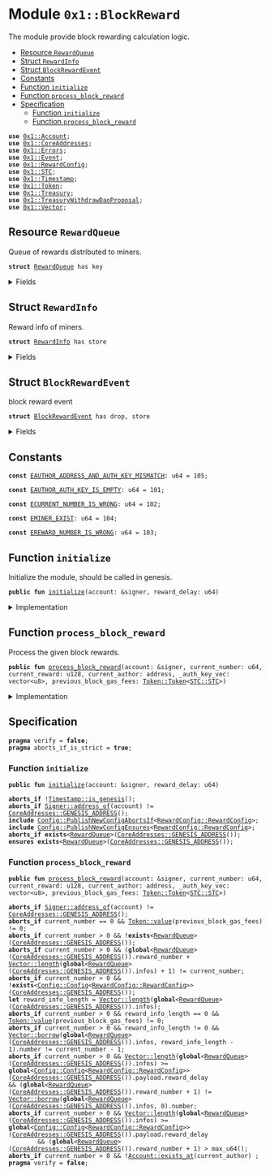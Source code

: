 
<a name="0x1_BlockReward"></a>

# Module `0x1::BlockReward`

The module provide block rewarding calculation logic.


-  [Resource `RewardQueue`](#0x1_BlockReward_RewardQueue)
-  [Struct `RewardInfo`](#0x1_BlockReward_RewardInfo)
-  [Struct `BlockRewardEvent`](#0x1_BlockReward_BlockRewardEvent)
-  [Constants](#@Constants_0)
-  [Function `initialize`](#0x1_BlockReward_initialize)
-  [Function `process_block_reward`](#0x1_BlockReward_process_block_reward)
-  [Specification](#@Specification_1)
    -  [Function `initialize`](#@Specification_1_initialize)
    -  [Function `process_block_reward`](#@Specification_1_process_block_reward)


<pre><code><b>use</b> <a href="Account.md#0x1_Account">0x1::Account</a>;
<b>use</b> <a href="CoreAddresses.md#0x1_CoreAddresses">0x1::CoreAddresses</a>;
<b>use</b> <a href="Errors.md#0x1_Errors">0x1::Errors</a>;
<b>use</b> <a href="Event.md#0x1_Event">0x1::Event</a>;
<b>use</b> <a href="RewardConfig.md#0x1_RewardConfig">0x1::RewardConfig</a>;
<b>use</b> <a href="STC.md#0x1_STC">0x1::STC</a>;
<b>use</b> <a href="Timestamp.md#0x1_Timestamp">0x1::Timestamp</a>;
<b>use</b> <a href="Token.md#0x1_Token">0x1::Token</a>;
<b>use</b> <a href="Treasury.md#0x1_Treasury">0x1::Treasury</a>;
<b>use</b> <a href="TreasuryWithdrawDaoProposal.md#0x1_TreasuryWithdrawDaoProposal">0x1::TreasuryWithdrawDaoProposal</a>;
<b>use</b> <a href="Vector.md#0x1_Vector">0x1::Vector</a>;
</code></pre>



<a name="0x1_BlockReward_RewardQueue"></a>

## Resource `RewardQueue`

Queue of rewards distributed to miners.


<pre><code><b>struct</b> <a href="BlockReward.md#0x1_BlockReward_RewardQueue">RewardQueue</a> has key
</code></pre>



<details>
<summary>Fields</summary>


<dl>
<dt>
<code>reward_number: u64</code>
</dt>
<dd>
 How many block rewards has been handled.
</dd>
<dt>
<code>infos: vector&lt;<a href="BlockReward.md#0x1_BlockReward_RewardInfo">BlockReward::RewardInfo</a>&gt;</code>
</dt>
<dd>
 informations about the reward distribution.
</dd>
<dt>
<code>reward_events: <a href="Event.md#0x1_Event_EventHandle">Event::EventHandle</a>&lt;<a href="BlockReward.md#0x1_BlockReward_BlockRewardEvent">BlockReward::BlockRewardEvent</a>&gt;</code>
</dt>
<dd>
 event handle used to emit block reward event.
</dd>
</dl>


</details>

<a name="0x1_BlockReward_RewardInfo"></a>

## Struct `RewardInfo`

Reward info of miners.


<pre><code><b>struct</b> <a href="BlockReward.md#0x1_BlockReward_RewardInfo">RewardInfo</a> has store
</code></pre>



<details>
<summary>Fields</summary>


<dl>
<dt>
<code>number: u64</code>
</dt>
<dd>
 number of the block miner minted.
</dd>
<dt>
<code>reward: u128</code>
</dt>
<dd>
 how many stc rewards.
</dd>
<dt>
<code>miner: address</code>
</dt>
<dd>
 miner who mint the block.
</dd>
<dt>
<code>gas_fees: <a href="Token.md#0x1_Token_Token">Token::Token</a>&lt;<a href="STC.md#0x1_STC_STC">STC::STC</a>&gt;</code>
</dt>
<dd>
 store the gas fee that users consumed.
</dd>
</dl>


</details>

<a name="0x1_BlockReward_BlockRewardEvent"></a>

## Struct `BlockRewardEvent`

block reward event


<pre><code><b>struct</b> <a href="BlockReward.md#0x1_BlockReward_BlockRewardEvent">BlockRewardEvent</a> has drop, store
</code></pre>



<details>
<summary>Fields</summary>


<dl>
<dt>
<code>block_number: u64</code>
</dt>
<dd>
 block number
</dd>
<dt>
<code>block_reward: u128</code>
</dt>
<dd>
 STC reward.
</dd>
<dt>
<code>gas_fees: u128</code>
</dt>
<dd>
 gas fees in STC.
</dd>
<dt>
<code>miner: address</code>
</dt>
<dd>
 block miner
</dd>
</dl>


</details>

<a name="@Constants_0"></a>

## Constants


<a name="0x1_BlockReward_EAUTHOR_ADDRESS_AND_AUTH_KEY_MISMATCH"></a>



<pre><code><b>const</b> <a href="BlockReward.md#0x1_BlockReward_EAUTHOR_ADDRESS_AND_AUTH_KEY_MISMATCH">EAUTHOR_ADDRESS_AND_AUTH_KEY_MISMATCH</a>: u64 = 105;
</code></pre>



<a name="0x1_BlockReward_EAUTHOR_AUTH_KEY_IS_EMPTY"></a>



<pre><code><b>const</b> <a href="BlockReward.md#0x1_BlockReward_EAUTHOR_AUTH_KEY_IS_EMPTY">EAUTHOR_AUTH_KEY_IS_EMPTY</a>: u64 = 101;
</code></pre>



<a name="0x1_BlockReward_ECURRENT_NUMBER_IS_WRONG"></a>



<pre><code><b>const</b> <a href="BlockReward.md#0x1_BlockReward_ECURRENT_NUMBER_IS_WRONG">ECURRENT_NUMBER_IS_WRONG</a>: u64 = 102;
</code></pre>



<a name="0x1_BlockReward_EMINER_EXIST"></a>



<pre><code><b>const</b> <a href="BlockReward.md#0x1_BlockReward_EMINER_EXIST">EMINER_EXIST</a>: u64 = 104;
</code></pre>



<a name="0x1_BlockReward_EREWARD_NUMBER_IS_WRONG"></a>



<pre><code><b>const</b> <a href="BlockReward.md#0x1_BlockReward_EREWARD_NUMBER_IS_WRONG">EREWARD_NUMBER_IS_WRONG</a>: u64 = 103;
</code></pre>



<a name="0x1_BlockReward_initialize"></a>

## Function `initialize`

Initialize the module, should be called in genesis.


<pre><code><b>public</b> <b>fun</b> <a href="BlockReward.md#0x1_BlockReward_initialize">initialize</a>(account: &signer, reward_delay: u64)
</code></pre>



<details>
<summary>Implementation</summary>


<pre><code><b>public</b> <b>fun</b> <a href="BlockReward.md#0x1_BlockReward_initialize">initialize</a>(account: &signer, reward_delay: u64) {
    <a href="Timestamp.md#0x1_Timestamp_assert_genesis">Timestamp::assert_genesis</a>();
    <a href="CoreAddresses.md#0x1_CoreAddresses_assert_genesis_address">CoreAddresses::assert_genesis_address</a>(account);

    <a href="RewardConfig.md#0x1_RewardConfig_initialize">RewardConfig::initialize</a>(account, reward_delay);
    move_to&lt;<a href="BlockReward.md#0x1_BlockReward_RewardQueue">RewardQueue</a>&gt;(account, <a href="BlockReward.md#0x1_BlockReward_RewardQueue">RewardQueue</a> {
        reward_number: 0,
        infos: <a href="Vector.md#0x1_Vector_empty">Vector::empty</a>(),
        reward_events: <a href="Event.md#0x1_Event_new_event_handle">Event::new_event_handle</a>&lt;<a href="BlockReward.md#0x1_BlockReward_BlockRewardEvent">Self::BlockRewardEvent</a>&gt;(account),
    });
}
</code></pre>



</details>

<a name="0x1_BlockReward_process_block_reward"></a>

## Function `process_block_reward`

Process the given block rewards.


<pre><code><b>public</b> <b>fun</b> <a href="BlockReward.md#0x1_BlockReward_process_block_reward">process_block_reward</a>(account: &signer, current_number: u64, current_reward: u128, current_author: address, _auth_key_vec: vector&lt;u8&gt;, previous_block_gas_fees: <a href="Token.md#0x1_Token_Token">Token::Token</a>&lt;<a href="STC.md#0x1_STC_STC">STC::STC</a>&gt;)
</code></pre>



<details>
<summary>Implementation</summary>


<pre><code><b>public</b> <b>fun</b> <a href="BlockReward.md#0x1_BlockReward_process_block_reward">process_block_reward</a>(account: &signer, current_number: u64, current_reward: u128,
                                current_author: address, _auth_key_vec: vector&lt;u8&gt;,
                                previous_block_gas_fees: <a href="Token.md#0x1_Token_Token">Token::Token</a>&lt;<a href="STC.md#0x1_STC">STC</a>&gt;) <b>acquires</b> <a href="BlockReward.md#0x1_BlockReward_RewardQueue">RewardQueue</a> {
    <a href="CoreAddresses.md#0x1_CoreAddresses_assert_genesis_address">CoreAddresses::assert_genesis_address</a>(account);
    <b>if</b> (current_number == 0) {
        <a href="Token.md#0x1_Token_destroy_zero">Token::destroy_zero</a>(previous_block_gas_fees);
        <b>return</b>
    };

    <b>let</b> rewards = borrow_global_mut&lt;<a href="BlockReward.md#0x1_BlockReward_RewardQueue">RewardQueue</a>&gt;(<a href="CoreAddresses.md#0x1_CoreAddresses_GENESIS_ADDRESS">CoreAddresses::GENESIS_ADDRESS</a>());
    <b>let</b> len = <a href="Vector.md#0x1_Vector_length">Vector::length</a>(&rewards.infos);
    <b>assert</b>((current_number == (rewards.reward_number + len + 1)), <a href="Errors.md#0x1_Errors_invalid_argument">Errors::invalid_argument</a>(<a href="BlockReward.md#0x1_BlockReward_ECURRENT_NUMBER_IS_WRONG">ECURRENT_NUMBER_IS_WRONG</a>));

    // distribute gas fee <b>to</b> last block reward info.
    // <b>if</b> not last block reward info, the passed in gas fee must be zero.
    <b>if</b> (len == 0) {
        <a href="Token.md#0x1_Token_destroy_zero">Token::destroy_zero</a>(previous_block_gas_fees);
    } <b>else</b> {
        <b>let</b> reward_info = <a href="Vector.md#0x1_Vector_borrow_mut">Vector::borrow_mut</a>(&<b>mut</b> rewards.infos, len - 1);
        <b>assert</b>(current_number == reward_info.number + 1, <a href="Errors.md#0x1_Errors_invalid_argument">Errors::invalid_argument</a>(<a href="BlockReward.md#0x1_BlockReward_ECURRENT_NUMBER_IS_WRONG">ECURRENT_NUMBER_IS_WRONG</a>));
        <a href="Token.md#0x1_Token_deposit">Token::deposit</a>(&<b>mut</b> reward_info.gas_fees, previous_block_gas_fees);
    };

    <b>let</b> reward_delay = <a href="RewardConfig.md#0x1_RewardConfig_reward_delay">RewardConfig::reward_delay</a>();
    <b>if</b> (len &gt;= reward_delay) {//pay and remove
        <b>let</b> i = len;
        <b>while</b> (i &gt; 0 && i &gt;= reward_delay) {
            <b>let</b> <a href="BlockReward.md#0x1_BlockReward_RewardInfo">RewardInfo</a> { number: reward_block_number, reward: block_reward, gas_fees, miner } = <a href="Vector.md#0x1_Vector_remove">Vector::remove</a>(&<b>mut</b> rewards.infos, 0);

            <b>let</b> gas_fee_value = <a href="Token.md#0x1_Token_value">Token::value</a>(&gas_fees);
            <b>let</b> total_reward = gas_fees;
            // add block reward <b>to</b> total.
            <b>if</b> (block_reward &gt; 0) {
                // <b>if</b> no <a href="STC.md#0x1_STC">STC</a> in <a href="Treasury.md#0x1_Treasury">Treasury</a>, <a href="BlockReward.md#0x1_BlockReward">BlockReward</a> will been 0.
                <b>let</b> treasury_balance = <a href="Treasury.md#0x1_Treasury_balance">Treasury::balance</a>&lt;<a href="STC.md#0x1_STC">STC</a>&gt;();
                <b>if</b> (treasury_balance &lt; block_reward) {
                    block_reward = treasury_balance;
                };
                <b>if</b> (block_reward &gt; 0) {
                    <b>let</b> reward = <a href="TreasuryWithdrawDaoProposal.md#0x1_TreasuryWithdrawDaoProposal_withdraw_for_block_reward">TreasuryWithdrawDaoProposal::withdraw_for_block_reward</a>&lt;<a href="STC.md#0x1_STC">STC</a>&gt;(account, block_reward);
                    <a href="Token.md#0x1_Token_deposit">Token::deposit</a>(&<b>mut</b> total_reward, reward);
                };
            };
            // distribute total.
            <b>if</b> (<a href="Token.md#0x1_Token_value">Token::value</a>(&total_reward) &gt; 0) {
                <a href="Account.md#0x1_Account_deposit">Account::deposit</a>&lt;<a href="STC.md#0x1_STC">STC</a>&gt;(miner, total_reward);
            } <b>else</b> {
                <a href="Token.md#0x1_Token_destroy_zero">Token::destroy_zero</a>(total_reward);
            };
            // emit reward event.
            <a href="Event.md#0x1_Event_emit_event">Event::emit_event</a>&lt;<a href="BlockReward.md#0x1_BlockReward_BlockRewardEvent">BlockRewardEvent</a>&gt;(
                &<b>mut</b> rewards.reward_events,
                <a href="BlockReward.md#0x1_BlockReward_BlockRewardEvent">BlockRewardEvent</a> {
                    block_number: reward_block_number,
                    block_reward: block_reward,
                    gas_fees: gas_fee_value,
                    miner,
                }
            );

            rewards.reward_number = rewards.reward_number + 1;
            i = i - 1;
        }
    };

    <b>if</b> (!<a href="Account.md#0x1_Account_exists_at">Account::exists_at</a>(current_author)) {
        <a href="Account.md#0x1_Account_create_account_with_address">Account::create_account_with_address</a>&lt;<a href="STC.md#0x1_STC">STC</a>&gt;(current_author);
    };
    <b>let</b> current_info = <a href="BlockReward.md#0x1_BlockReward_RewardInfo">RewardInfo</a> {
        number: current_number,
        reward: current_reward,
        miner: current_author,
        gas_fees: <a href="Token.md#0x1_Token_zero">Token::zero</a>&lt;<a href="STC.md#0x1_STC">STC</a>&gt;(),
    };
    <a href="Vector.md#0x1_Vector_push_back">Vector::push_back</a>(&<b>mut</b> rewards.infos, current_info);

}
</code></pre>



</details>

<a name="@Specification_1"></a>

## Specification



<pre><code><b>pragma</b> verify = <b>false</b>;
<b>pragma</b> aborts_if_is_strict = <b>true</b>;
</code></pre>



<a name="@Specification_1_initialize"></a>

### Function `initialize`


<pre><code><b>public</b> <b>fun</b> <a href="BlockReward.md#0x1_BlockReward_initialize">initialize</a>(account: &signer, reward_delay: u64)
</code></pre>




<pre><code><b>aborts_if</b> !<a href="Timestamp.md#0x1_Timestamp_is_genesis">Timestamp::is_genesis</a>();
<b>aborts_if</b> <a href="Signer.md#0x1_Signer_address_of">Signer::address_of</a>(account) != <a href="CoreAddresses.md#0x1_CoreAddresses_GENESIS_ADDRESS">CoreAddresses::GENESIS_ADDRESS</a>();
<b>include</b> <a href="Config.md#0x1_Config_PublishNewConfigAbortsIf">Config::PublishNewConfigAbortsIf</a>&lt;<a href="RewardConfig.md#0x1_RewardConfig_RewardConfig">RewardConfig::RewardConfig</a>&gt;;
<b>include</b> <a href="Config.md#0x1_Config_PublishNewConfigEnsures">Config::PublishNewConfigEnsures</a>&lt;<a href="RewardConfig.md#0x1_RewardConfig_RewardConfig">RewardConfig::RewardConfig</a>&gt;;
<b>aborts_if</b> <b>exists</b>&lt;<a href="BlockReward.md#0x1_BlockReward_RewardQueue">RewardQueue</a>&gt;(<a href="CoreAddresses.md#0x1_CoreAddresses_GENESIS_ADDRESS">CoreAddresses::GENESIS_ADDRESS</a>());
<b>ensures</b> <b>exists</b>&lt;<a href="BlockReward.md#0x1_BlockReward_RewardQueue">RewardQueue</a>&gt;(<a href="CoreAddresses.md#0x1_CoreAddresses_GENESIS_ADDRESS">CoreAddresses::GENESIS_ADDRESS</a>());
</code></pre>



<a name="@Specification_1_process_block_reward"></a>

### Function `process_block_reward`


<pre><code><b>public</b> <b>fun</b> <a href="BlockReward.md#0x1_BlockReward_process_block_reward">process_block_reward</a>(account: &signer, current_number: u64, current_reward: u128, current_author: address, _auth_key_vec: vector&lt;u8&gt;, previous_block_gas_fees: <a href="Token.md#0x1_Token_Token">Token::Token</a>&lt;<a href="STC.md#0x1_STC_STC">STC::STC</a>&gt;)
</code></pre>




<pre><code><b>aborts_if</b> <a href="Signer.md#0x1_Signer_address_of">Signer::address_of</a>(account) != <a href="CoreAddresses.md#0x1_CoreAddresses_GENESIS_ADDRESS">CoreAddresses::GENESIS_ADDRESS</a>();
<b>aborts_if</b> current_number == 0 && <a href="Token.md#0x1_Token_value">Token::value</a>(previous_block_gas_fees) != 0;
<b>aborts_if</b> current_number &gt; 0 && !<b>exists</b>&lt;<a href="BlockReward.md#0x1_BlockReward_RewardQueue">RewardQueue</a>&gt;(<a href="CoreAddresses.md#0x1_CoreAddresses_GENESIS_ADDRESS">CoreAddresses::GENESIS_ADDRESS</a>());
<b>aborts_if</b> current_number &gt; 0 && (<b>global</b>&lt;<a href="BlockReward.md#0x1_BlockReward_RewardQueue">RewardQueue</a>&gt;(<a href="CoreAddresses.md#0x1_CoreAddresses_GENESIS_ADDRESS">CoreAddresses::GENESIS_ADDRESS</a>()).reward_number + <a href="Vector.md#0x1_Vector_length">Vector::length</a>(<b>global</b>&lt;<a href="BlockReward.md#0x1_BlockReward_RewardQueue">RewardQueue</a>&gt;(<a href="CoreAddresses.md#0x1_CoreAddresses_GENESIS_ADDRESS">CoreAddresses::GENESIS_ADDRESS</a>()).infos) + 1) != current_number;
<b>aborts_if</b> current_number &gt; 0 && !<b>exists</b>&lt;<a href="Config.md#0x1_Config_Config">Config::Config</a>&lt;<a href="RewardConfig.md#0x1_RewardConfig_RewardConfig">RewardConfig::RewardConfig</a>&gt;&gt;(<a href="CoreAddresses.md#0x1_CoreAddresses_GENESIS_ADDRESS">CoreAddresses::GENESIS_ADDRESS</a>());
<b>let</b> reward_info_length = <a href="Vector.md#0x1_Vector_length">Vector::length</a>(<b>global</b>&lt;<a href="BlockReward.md#0x1_BlockReward_RewardQueue">RewardQueue</a>&gt;(<a href="CoreAddresses.md#0x1_CoreAddresses_GENESIS_ADDRESS">CoreAddresses::GENESIS_ADDRESS</a>()).infos);
<b>aborts_if</b> current_number &gt; 0 && reward_info_length == 0 && <a href="Token.md#0x1_Token_value">Token::value</a>(previous_block_gas_fees) != 0;
<b>aborts_if</b> current_number &gt; 0 && reward_info_length != 0 && <a href="Vector.md#0x1_Vector_borrow">Vector::borrow</a>(<b>global</b>&lt;<a href="BlockReward.md#0x1_BlockReward_RewardQueue">RewardQueue</a>&gt;(<a href="CoreAddresses.md#0x1_CoreAddresses_GENESIS_ADDRESS">CoreAddresses::GENESIS_ADDRESS</a>()).infos, reward_info_length - 1).number != current_number - 1;
<b>aborts_if</b> current_number &gt; 0 && <a href="Vector.md#0x1_Vector_length">Vector::length</a>(<b>global</b>&lt;<a href="BlockReward.md#0x1_BlockReward_RewardQueue">RewardQueue</a>&gt;(<a href="CoreAddresses.md#0x1_CoreAddresses_GENESIS_ADDRESS">CoreAddresses::GENESIS_ADDRESS</a>()).infos) &gt;= <b>global</b>&lt;<a href="Config.md#0x1_Config_Config">Config::Config</a>&lt;<a href="RewardConfig.md#0x1_RewardConfig_RewardConfig">RewardConfig::RewardConfig</a>&gt;&gt;(<a href="CoreAddresses.md#0x1_CoreAddresses_GENESIS_ADDRESS">CoreAddresses::GENESIS_ADDRESS</a>()).payload.reward_delay
&& (<b>global</b>&lt;<a href="BlockReward.md#0x1_BlockReward_RewardQueue">RewardQueue</a>&gt;(<a href="CoreAddresses.md#0x1_CoreAddresses_GENESIS_ADDRESS">CoreAddresses::GENESIS_ADDRESS</a>()).reward_number + 1) != <a href="Vector.md#0x1_Vector_borrow">Vector::borrow</a>(<b>global</b>&lt;<a href="BlockReward.md#0x1_BlockReward_RewardQueue">RewardQueue</a>&gt;(<a href="CoreAddresses.md#0x1_CoreAddresses_GENESIS_ADDRESS">CoreAddresses::GENESIS_ADDRESS</a>()).infos, 0).number;
<b>aborts_if</b> current_number &gt; 0 && <a href="Vector.md#0x1_Vector_length">Vector::length</a>(<b>global</b>&lt;<a href="BlockReward.md#0x1_BlockReward_RewardQueue">RewardQueue</a>&gt;(<a href="CoreAddresses.md#0x1_CoreAddresses_GENESIS_ADDRESS">CoreAddresses::GENESIS_ADDRESS</a>()).infos) &gt;= <b>global</b>&lt;<a href="Config.md#0x1_Config_Config">Config::Config</a>&lt;<a href="RewardConfig.md#0x1_RewardConfig_RewardConfig">RewardConfig::RewardConfig</a>&gt;&gt;(<a href="CoreAddresses.md#0x1_CoreAddresses_GENESIS_ADDRESS">CoreAddresses::GENESIS_ADDRESS</a>()).payload.reward_delay
        && (<b>global</b>&lt;<a href="BlockReward.md#0x1_BlockReward_RewardQueue">RewardQueue</a>&gt;(<a href="CoreAddresses.md#0x1_CoreAddresses_GENESIS_ADDRESS">CoreAddresses::GENESIS_ADDRESS</a>()).reward_number + 1) &gt; max_u64();
<b>aborts_if</b> current_number &gt; 0 && !<a href="Account.md#0x1_Account_exists_at">Account::exists_at</a>(current_author) ;
<b>pragma</b> verify = <b>false</b>;
</code></pre>

